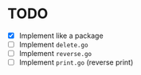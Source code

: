 # TODO

- [X] Implement like a package
- [ ] Implement `delete.go`
- [ ] Implement `reverse.go`
- [ ] Implement `print.go` (reverse print)